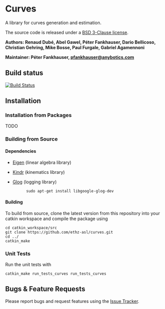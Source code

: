 # Curves

A library for curves generation and estimation.

The source code is released under a [BSD 3-Clause license](LICENSE).

**Authors: Renaud Dubé, Abel Gawel, Péter Fankhauser, Dario Bellicoso, Christian Gehring, Mike Bosse, Paul Furgale, Gabriel Agamennoni**

**Maintainer: Péter Fankhauser, pfankhauser@anybotics.com**

## Build status

[![Build Status](https://ci.leggedrobotics.com/buildStatus/icon?job=github_ethz-asl/curves/master)](https://ci.leggedrobotics.com/job/github_ethz-asl/job/curves/job/master/)

## Installation

### Installation from Packages

TODO

### Building from Source

#### Dependencies

- [Eigen](http://eigen.tuxfamily.org) (linear algebra library)
- [Kindr](https://github.com/ethz-asl/kindr.git) (kinematics library)
- [Glog](https://github.com/google/glog) (logging library)

			sudo apt-get install libgoogle-glog-dev

#### Building

To build from source, clone the latest version from this repository into your catkin workspace and compile the package using

	cd catkin_workspace/src
	git clone https://github.com/ethz-asl/curves.git
	cd ../
	catkin_make

### Unit Tests

Run the unit tests with

	catkin_make run_tests_curves run_tests_curves

## Bugs & Feature Requests

Please report bugs and request features using the [Issue Tracker](https://github.com/ethz-asl/curves/issues).
